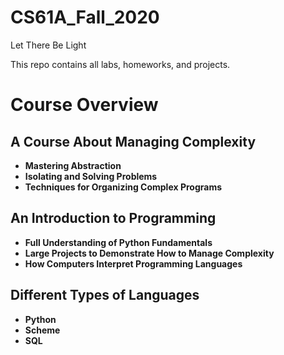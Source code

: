 # CS61A_Fall_2020

Let There Be Light

This repo contains all labs, homeworks, and projects.

# Course Overview

## A Course About Managing Complexity
- **Mastering Abstraction**
- **Isolating and Solving Problems**
- **Techniques for Organizing Complex Programs**

## An Introduction to Programming
- **Full Understanding of Python Fundamentals**
- **Large Projects to Demonstrate How to Manage Complexity**
- **How Computers Interpret Programming Languages**

## Different Types of Languages
- **Python**
- **Scheme**
- **SQL**
